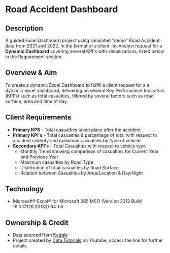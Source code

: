 # Road Accident Dashboard

## Description
A guided Excel Dashboard project using simulated "demo" Road Accident data from 2021 and 2022. In the format of a client -to-Analyst request for a **Dynamic Dashboard** covering several KPI's with visualizations, listed below in the Requirement section.

## Overview & Aim
To create a dynamic Excel Dashboard to fulfill a client request for a a dynamic excel dashboard, delivering on several Key Performance Indicators (KPI's) such as total casualties, filtered by several factors such as road surface, area and time of day.

## Client Requirements 
* **Primary KPS** - Total casualties taken place after the accident
* **Primary KPI's** - Total casualties & percentage of total with respect to accident severity and maximum casualties by type of vehicle
* **Secondary KPI's** - Total Casualties with respect to vehicle type
    * Monthly Trend showing comparison of casualties for Current Year and Previous Year
    * Maximum casualties by Road Type
    * Distribution of total casualties by Road Surface
    * Relation between Casualties by Area/Location & Day/Night


## Technology

* Microsoft® Excel® for Microsoft 365 MSO (Version 2312 Build 16.0.17126.20132) 64-bit

## Ownership & Credit
* Data sourced from [Kaggle](https://www.kaggle.com/)
* Project created by [Data Tutorials](https://www.youtube.com/watch?v=XeWfLNe3moM) on Youtube, access the link for further details.  